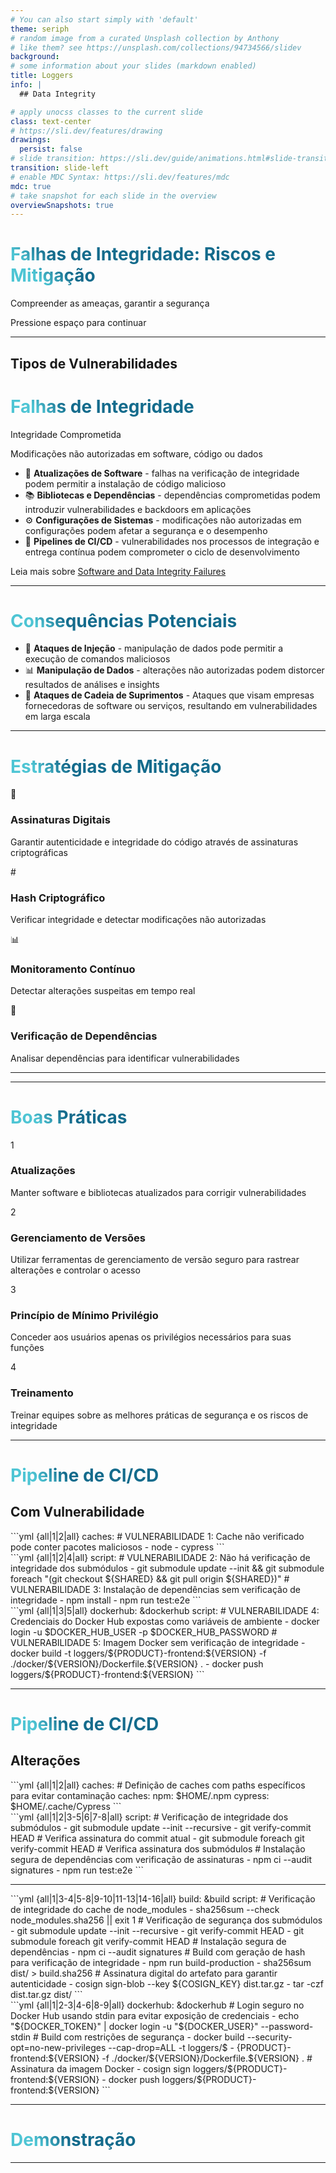 ```yaml
---
# You can also start simply with 'default'
theme: seriph
# random image from a curated Unsplash collection by Anthony
# like them? see https://unsplash.com/collections/94734566/slidev
background:
# some information about your slides (markdown enabled)
title: Loggers
info: |
  ## Data Integrity

# apply unocss classes to the current slide
class: text-center
# https://sli.dev/features/drawing
drawings:
  persist: false
# slide transition: https://sli.dev/guide/animations.html#slide-transitions
transition: slide-left
# enable MDC Syntax: https://sli.dev/features/mdc
mdc: true
# take snapshot for each slide in the overview
overviewSnapshots: true
---
```


# Falhas de Integridade: Riscos e Mitigação

Compreender as ameaças, garantir a segurança

<div class="pt-12">
  <span @click="$slidev.nav.next" class="px-2 py-1 rounded cursor-pointer" hover="bg-white bg-opacity-10">
    Pressione espaço para continuar <carbon:arrow-right class="inline"/>
  </span>
</div>

<!--
The last comment block of each slide will be treated as slide notes. It will be visible and editable in Presenter Mode along with the slide. [Read more in the docs](https://sli.dev/guide/syntax.html#notes)
-->

---

## Tipos de Vulnerabilidades

# Falhas de Integridade

Integridade Comprometida

Modificações não autorizadas em software, código ou dados

- 📝 **Atualizações de Software** - falhas na verificação de integridade podem permitir a instalação de código malicioso
- 📚 **Bibliotecas e Dependências** - dependências comprometidas podem introduzir vulnerabilidades e backdoors em aplicações
- ⚙️ **Configurações de Sistemas** - modificações não autorizadas em configurações podem afetar a segurança e o desempenho
- 🔄 **Pipelines de CI/CD** - vulnerabilidades nos processos de integração e entrega contínua podem comprometer o ciclo de desenvolvimento

Leia mais sobre [Software and Data Integrity Failures](https://owasp.org/Top10/A08_2021-Software_and_Data_Integrity_Failures/)

<!--
You can have `style` tag in markdown to override the style for the current page.
Learn more: https://sli.dev/features/slide-scope-style
-->

<style>
h1 {
  background-color: #2B90B6;
  background-image: linear-gradient(45deg, #4EC5D4 10%, #146b8c 20%);
  background-size: 100%;
  -webkit-background-clip: text;
  -moz-background-clip: text;
  -webkit-text-fill-color: transparent;
  -moz-text-fill-color: transparent;
}
</style>

<!--
Here is another comment.
-->

---

# Consequências Potenciais

- 🚨 **Ataques de Injeção** - manipulação de dados pode permitir a execução de comandos maliciosos
- 📊 **Manipulação de Dados** - alterações não autorizadas podem distorcer resultados de análises e insights
- 🔑 **Ataques de Cadeia de Suprimentos** - Ataques que visam empresas fornecedoras de software ou serviços, resultando em vulnerabilidades em larga escala

---

# Estratégias de Mitigação

<div class="grid grid-cols-2 gap-4">

<div v-click="1">
<div class="text-yellow-400 text-2xl mb-1">🔐</div>

### Assinaturas Digitais

Garantir autenticidade e integridade do código através de assinaturas criptográficas

</div>

<div v-click="2">
<div class="text-yellow-400 text-2xl mb-1">#</div>

### Hash Criptográfico

Verificar integridade e detectar modificações não autorizadas

</div>

<div v-click="3">
<div class="text-yellow-400 text-2xl mb-1">📊</div>

### Monitoramento Contínuo

Detectar alterações suspeitas em tempo real

</div>

<div v-click="4">
<div class="text-yellow-400 text-2xl mb-1">🔄</div>

### Verificação de Dependências

Analisar dependências para identificar vulnerabilidades

</div>

</div>

<style>
h1 {
  background-color: #2B90B6;
  background-image: linear-gradient(45deg, #4EC5D4 10%, #146b8c 20%);
  background-size: 100%;
  -webkit-background-clip: text;
  -moz-background-clip: text;
  -webkit-text-fill-color: transparent;
  -moz-text-fill-color: transparent;
}
</style>

---

---

# Boas Práticas

<div class="grid grid-cols-2 gap-4">

<div v-click="1">
<div class="text-2xl mb-1">1</div>

### Atualizações

Manter software e bibliotecas atualizados para corrigir vulnerabilidades

</div>

<div v-click="2">
<div class="text-2xl mb-1">2</div>

### Gerenciamento de Versões

Utilizar ferramentas de gerenciamento de versão seguro para rastrear alterações e controlar o acesso

</div>

<div v-click="3">
<div class="text-2xl mb-1">3</div>

### Princípio de Mínimo Privilégio

Conceder aos usuários apenas os privilégios necessários para suas funções

</div>

<div v-click="4">
<div class="text-2xl mb-1">4</div>

### Treinamento

Treinar equipes sobre as melhores práticas de segurança e os riscos de integridade

</div>

</div>

<style>
h1 {
  background-color: #2B90B6;
  background-image: linear-gradient(45deg, #4EC5D4 10%, #146b8c 20%);
  background-size: 100%;
  -webkit-background-clip: text;
  -moz-background-clip: text;
  -webkit-text-fill-color: transparent;
  -moz-text-fill-color: transparent;
}
</style>

---

# Pipeline de CI/CD

## Com Vulnerabilidade

<div v-click="1">
```yml {all|1|2|all}
caches:
  # VULNERABILIDADE 1: Cache não verificado pode conter pacotes maliciosos
  - node
  - cypress
```
</div>

<div v-click="2">
```yml {all|1|2|4|all}
script:
  # VULNERABILIDADE 2: Não há verificação de integridade dos submódulos
  - git submodule update --init && git submodule foreach "(git checkout ${SHARED} && git pull origin ${SHARED})"
  # VULNERABILIDADE 3: Instalação de dependências sem verificação de integridade
  - npm install
  - npm run test:e2e
```
</div>

<div v-click="3">
```yml {all|1|3|5|all}
dockerhub: &dockerhub
  script:
    # VULNERABILIDADE 4: Credenciais do Docker Hub expostas como variáveis de ambiente
    - docker login -u $DOCKER_HUB_USER -p $DOCKER_HUB_PASSWORD
    # VULNERABILIDADE 5: Imagem Docker sem verificação de integridade
    - docker build -t loggers/${PRODUCT}-frontend:${VERSION} -f ./docker/${VERSION}/Dockerfile.${VERSION} .
    - docker push loggers/${PRODUCT}-frontend:${VERSION}
```
</div>

---

# Pipeline de CI/CD

## Alterações

<div v-click="1">
```yml {all|1|2|all}
caches:
  # Definição de caches com paths específicos para evitar contaminação
  caches:
    npm: $HOME/.npm
    cypress: $HOME/.cache/Cypress
```
</div>

<div v-click="2">
```yml {all|1|2|3-5|6|7-8|all}
script:
  # Verificação de integridade dos submódulos
  - git submodule update --init --recursive
  - git verify-commit HEAD  # Verifica assinatura do commit atual
  - git submodule foreach git verify-commit HEAD  # Verifica assinatura dos submódulos
  # Instalação segura de dependências com verificação de assinaturas
  - npm ci --audit signatures
  - npm run test:e2e
```
</div>

---

<div v-click="1">
```yml {all|1|3-4|5-8|9-10|11-13|14-16|all}
build: &build
  script:
    # Verificação de integridade do cache de node_modules
    - sha256sum --check node_modules.sha256 || exit 1
    # Verificação de segurança dos submódulos
    - git submodule update --init --recursive
    - git verify-commit HEAD
    - git submodule foreach git verify-commit HEAD
    # Instalação segura de dependências
    - npm ci --audit signatures
    # Build com geração de hash para verificação de integridade
    - npm run build-production
    - sha256sum dist/ > build.sha256
    # Assinatura digital do artefato para garantir autenticidade
    - cosign sign-blob --key ${COSIGN_KEY} dist.tar.gz
    - tar -czf dist.tar.gz dist/
```
</div>

<div v-click="2">
```yml {all|1|2-3|4-6|8-9|all}
dockerhub: &dockerhub
  # Login seguro no Docker Hub usando stdin para evitar exposição de credenciais
  - echo "${DOCKER_TOKEN}" | docker login -u "${DOCKER_USER}" --password-stdin
  # Build com restrições de segurança
  - docker build --security-opt=no-new-privileges --cap-drop=ALL -t loggers/$ 
  - {PRODUCT}-frontend:${VERSION} -f ./docker/${VERSION}/Dockerfile.${VERSION} .
  # Assinatura da imagem Docker
  - cosign sign loggers/${PRODUCT}-frontend:${VERSION}
  - docker push loggers/${PRODUCT}-frontend:${VERSION}
```
</div>

---

# Demonstração

---
